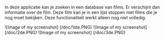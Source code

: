 In deze applicatie kan je zoeken in een database van films. Er verschijnt dan informatie over de film. Deze film kan je in een lijst stoppen met films die je nog moet bekijken. Deze functionaliteit werkt alleen nog niet volledig.

![Image of my screenshot]
(/doc/1ste.PNG) 
![Image of my screenshot]
(/doc/2de.PNG)
![Image of my screenshot]
(/doc/3de.PNG)
